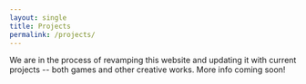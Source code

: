 ```yaml
---
layout: single
title: Projects
permalink: /projects/
---
```


We are in the process of revamping this website and updating it with current projects -- both games and other creative works. More info coming soon!